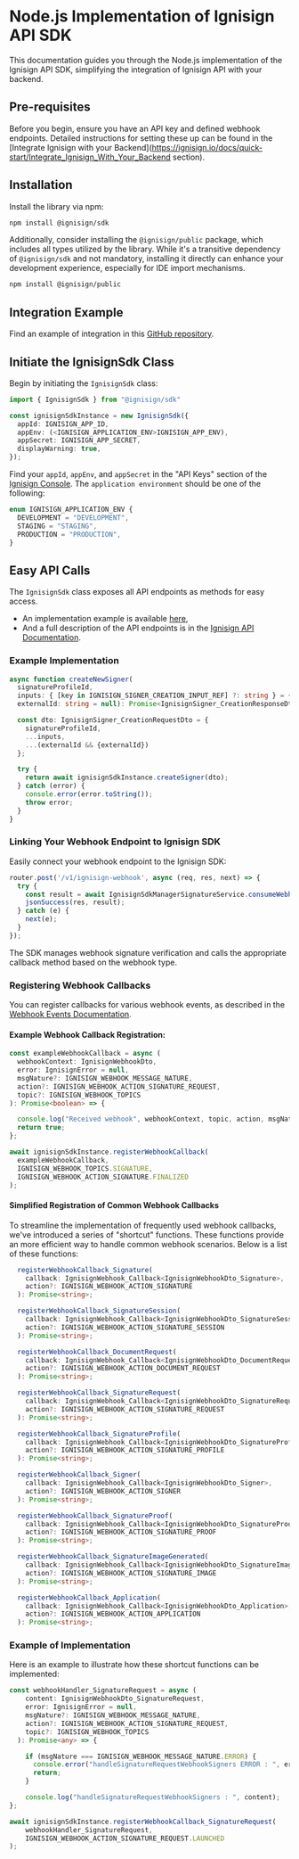 # Node.js Implementation of Ignisign API SDK

This documentation guides you through the Node.js implementation of the Ignisign API SDK, simplifying the integration of Ignisign API with your backend.

## Pre-requisites

Before you begin, ensure you have an API key and defined webhook endpoints. 
Detailed instructions for setting these up can be found in the [Integrate Ignisign with your Backend](https://ignisign.io/docs/quick-start/Integrate_Ignisign_With_Your_Backend section).

## Installation

Install the library via npm:

```bash
npm install @ignisign/sdk
```

Additionally, consider installing the `@ignisign/public` package, which includes all types utilized by the library. While it's a transitive dependency of `@ignisign/sdk` and not mandatory, installing it directly can enhance your development experience, especially for IDE import mechanisms.

```bash
npm install @ignisign/public
```

## Integration Example

Find an example of integration in this [GitHub repository](https://github.com/ignisign/ignisign-examples/tree/main/ignisign-node).

## Initiate the IgnisignSdk Class

Begin by initiating the `IgnisignSdk` class:

```typescript
import { IgnisignSdk } from "@ignisign/sdk"

const ignisignSdkInstance = new IgnisignSdk({
  appId: IGNISIGN_APP_ID,
  appEnv: (<IGNISIGN_APPLICATION_ENV>IGNISIGN_APP_ENV),
  appSecret: IGNISIGN_APP_SECRET,
  displayWarning: true,
});
```

Find your `appId`, `appEnv`, and `appSecret` in the "API Keys" section of the [Ignisign Console](https://console.ignisign.io/). 
The `application environment` should be one of the following:

```typescript
enum IGNISIGN_APPLICATION_ENV {
  DEVELOPMENT = "DEVELOPMENT",
  STAGING = "STAGING",
  PRODUCTION = "PRODUCTION",
}
```

## Easy API Calls

The `IgnisignSdk` class exposes all API endpoints as methods for easy access. 

- An implementation example is available [here](https://github.com/ignisign/ignisign-examples/blob/main/ignisign-node/src/services/ignisign-sdk-manager.service.ts), 
- And a full description of the API endpoints is in the [Ignisign API Documentation](https://ignisign.io/docs/ignisign-api/api-auth).

### Example Implementation

```typescript
async function createNewSigner(
  signatureProfileId, 
  inputs: { [key in IGNISIGN_SIGNER_CREATION_INPUT_REF] ?: string } = {}, 
  externalId: string = null): Promise<IgnisignSigner_CreationResponseDto> {  

  const dto: IgnisignSigner_CreationRequestDto = {
    signatureProfileId,
    ...inputs,
    ...(externalId && {externalId})
  };

  try {
    return await ignisignSdkInstance.createSigner(dto);
  } catch (error) {
    console.error(error.toString());
    throw error;
  }
}
```

### Linking Your Webhook Endpoint to Ignisign SDK

Easily connect your webhook endpoint to the Ignisign SDK:

```typescript
router.post('/v1/ignisign-webhook', async (req, res, next) => {
  try {
    const result = await IgnisignSdkManagerSignatureService.consumeWebhook(req.body);
    jsonSuccess(res, result);
  } catch (e) {
    next(e);
  }
});
```

The SDK manages webhook signature verification and calls the appropriate callback method based on the webhook type.

### Registering Webhook Callbacks

You can register callbacks for various webhook events, as described in the [Webhook Events Documentation](https://ignisign.io/docs/webhooks/webhooks).

#### Example Webhook Callback Registration:

```typescript
const exampleWebhookCallback = async (
  webhookContext: IgnisignWebhookDto,
  error: IgnisignError = null,
  msgNature?: IGNISIGN_WEBHOOK_MESSAGE_NATURE,
  action?: IGNISIGN_WEBHOOK_ACTION_SIGNATURE_REQUEST,
  topic?: IGNISIGN_WEBHOOK_TOPICS  
): Promise<boolean> => {

  console.log("Received webhook", webhookContext, topic, action, msgNature);
  return true;
};

await ignisignSdkInstance.registerWebhookCallback(
  exampleWebhookCallback,
  IGNISIGN_WEBHOOK_TOPICS.SIGNATURE,
  IGNISIGN_WEBHOOK_ACTION_SIGNATURE.FINALIZED
);
```
#### Simplified Registration of Common Webhook Callbacks

To streamline the implementation of frequently used webhook callbacks, we've introduced a series of "shortcut" functions. These functions provide an more efficient way to handle common webhook scenarios. Below is a list of these functions:

```typescript
  registerWebhookCallback_Signature(
    callback: IgnisignWebhook_Callback<IgnisignWebhookDto_Signature>, 
    action?: IGNISIGN_WEBHOOK_ACTION_SIGNATURE
  ): Promise<string>;

  registerWebhookCallback_SignatureSession(
    callback: IgnisignWebhook_Callback<IgnisignWebhookDto_SignatureSession>, 
    action?: IGNISIGN_WEBHOOK_ACTION_SIGNATURE_SESSION
  ): Promise<string>;

  registerWebhookCallback_DocumentRequest(
    callback: IgnisignWebhook_Callback<IgnisignWebhookDto_DocumentRequest>, 
    action?: IGNISIGN_WEBHOOK_ACTION_DOCUMENT_REQUEST
  ): Promise<string>;

  registerWebhookCallback_SignatureRequest(
    callback: IgnisignWebhook_Callback<IgnisignWebhookDto_SignatureRequest>, 
    action?: IGNISIGN_WEBHOOK_ACTION_SIGNATURE_REQUEST
  ): Promise<string>;

  registerWebhookCallback_SignatureProfile(
    callback: IgnisignWebhook_Callback<IgnisignWebhookDto_SignatureProfile>, 
    action?: IGNISIGN_WEBHOOK_ACTION_SIGNATURE_PROFILE
  ): Promise<string>;

  registerWebhookCallback_Signer(
    callback: IgnisignWebhook_Callback<IgnisignWebhookDto_Signer>, 
    action?: IGNISIGN_WEBHOOK_ACTION_SIGNER
  ): Promise<string>;

  registerWebhookCallback_SignatureProof(
    callback: IgnisignWebhook_Callback<IgnisignWebhookDto_SignatureProof>, 
    action?: IGNISIGN_WEBHOOK_ACTION_SIGNATURE_PROOF
  ): Promise<string>;

  registerWebhookCallback_SignatureImageGenerated(
    callback: IgnisignWebhook_Callback<IgnisignWebhookDto_SignatureImage>, 
    action?: IGNISIGN_WEBHOOK_ACTION_SIGNATURE_IMAGE
  ): Promise<string>;

  registerWebhookCallback_Application(
    callback: IgnisignWebhook_Callback<IgnisignWebhookDto_Application>, 
    action?: IGNISIGN_WEBHOOK_ACTION_APPLICATION
  ): Promise<string>;
```

### Example of Implementation

Here is an example to illustrate how these shortcut functions can be implemented:

```typescript
const webhookHandler_SignatureRequest = async (
    content: IgnisignWebhookDto_SignatureRequest,
    error: IgnisignError = null,
    msgNature?: IGNISIGN_WEBHOOK_MESSAGE_NATURE,
    action?: IGNISIGN_WEBHOOK_ACTION_SIGNATURE_REQUEST,
    topic?: IGNISIGN_WEBHOOK_TOPICS
  ): Promise<any> => {

    if (msgNature === IGNISIGN_WEBHOOK_MESSAGE_NATURE.ERROR) {
      console.error("handleSignatureRequestWebhookSigners ERROR : ", error);
      return;
    }

    console.log("handleSignatureRequestWebhookSigners : ", content);
};

await ignisignSdkInstance.registerWebhookCallback_SignatureRequest(
    webhookHandler_SignatureRequest,  
    IGNISIGN_WEBHOOK_ACTION_SIGNATURE_REQUEST.LAUNCHED
);
```
